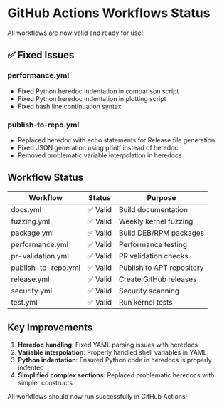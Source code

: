 # GitHub Actions Workflows Status

All workflows are now valid and ready for use!

## ✅ Fixed Issues

### performance.yml
- Fixed Python heredoc indentation in comparison script
- Fixed Python heredoc indentation in plotting script
- Fixed bash line continuation syntax

### publish-to-repo.yml
- Replaced heredoc with echo statements for Release file generation
- Fixed JSON generation using printf instead of heredoc
- Removed problematic variable interpolation in heredocs

## Workflow Status

| Workflow | Status | Purpose |
|----------|--------|---------|
| docs.yml | ✅ Valid | Build documentation |
| fuzzing.yml | ✅ Valid | Weekly kernel fuzzing |
| package.yml | ✅ Valid | Build DEB/RPM packages |
| performance.yml | ✅ Valid | Performance testing |
| pr-validation.yml | ✅ Valid | PR validation checks |
| publish-to-repo.yml | ✅ Valid | Publish to APT repository |
| release.yml | ✅ Valid | Create GitHub releases |
| security.yml | ✅ Valid | Security scanning |
| test.yml | ✅ Valid | Run kernel tests |

## Key Improvements

1. **Heredoc handling**: Fixed YAML parsing issues with heredocs
2. **Variable interpolation**: Properly handled shell variables in YAML
3. **Python indentation**: Ensured Python code in heredocs is properly indented
4. **Simplified complex sections**: Replaced problematic heredocs with simpler constructs

All workflows should now run successfully in GitHub Actions!